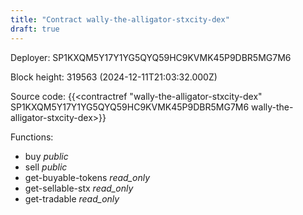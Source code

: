 ```yaml
---
title: "Contract wally-the-alligator-stxcity-dex"
draft: true
---
```

Deployer: SP1KXQM5Y17Y1YG5QYQ59HC9KVMK45P9DBR5MG7M6


 



Block height: 319563 (2024-12-11T21:03:32.000Z)

Source code: {{<contractref "wally-the-alligator-stxcity-dex" SP1KXQM5Y17Y1YG5QYQ59HC9KVMK45P9DBR5MG7M6 wally-the-alligator-stxcity-dex>}}

Functions:

* buy _public_
* sell _public_
* get-buyable-tokens _read_only_
* get-sellable-stx _read_only_
* get-tradable _read_only_
